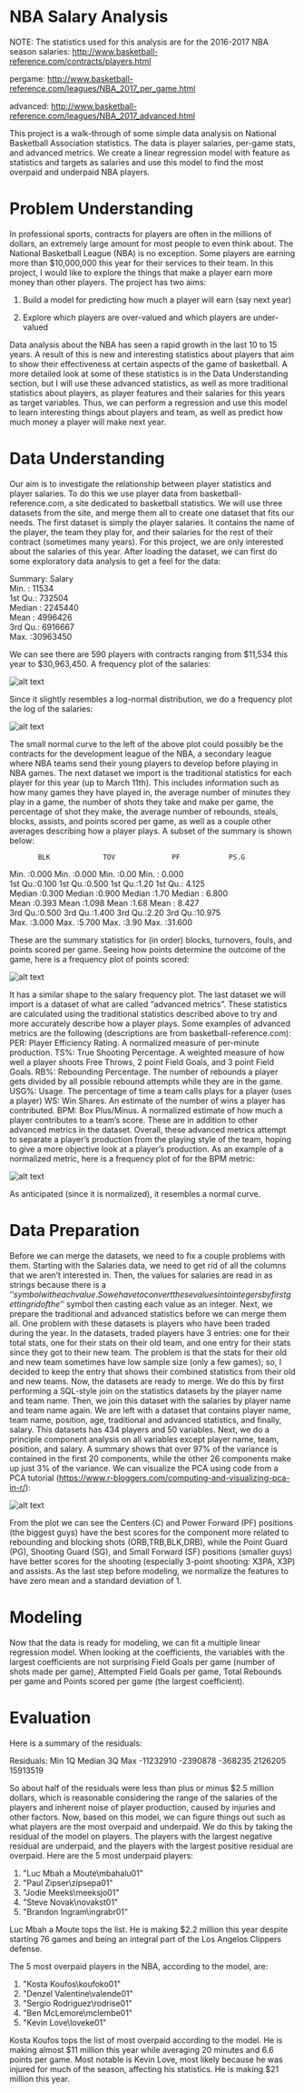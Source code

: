 # NBA Salary Analysis
NOTE: The statistics used for this analysis are for the 2016-2017 NBA season
salaries: http://www.basketball-reference.com/contracts/players.html

pergame: http://www.basketball-reference.com/leagues/NBA_2017_per_game.html

advanced: http://www.basketball-reference.com/leagues/NBA_2017_advanced.html

This project is a walk-through of some simple data analysis on National Basketball Association statistics. 
The data is player salaries, per-game stats, and advanced metrics.
We create a linear regression model with feature as statistics and targets as salaries and use this model to find the most overpaid and underpaid NBA players.


# Problem Understanding
In professional sports, contracts for players are often in the millions of dollars, an extremely large amount for most people to even think about. The National Basketball League (NBA) is no exception. Some players are earning more than $10,000,000 this year for their services to their team. 
In this project, I would like to explore the things that make a player earn more money than other players. The project has two aims: 

1.	Build a model for predicting how much a player will earn (say next year)

2.	Explore which players are over-valued and which players are under-valued

Data analysis about the NBA has seen a rapid growth in the last 10 to 15 years. A result of this is new and interesting statistics about players that aim to show their effectiveness at certain aspects of the game of basketball. A more detailed look at some of these statistics is in the Data Understanding section, but I will use these advanced statistics, as well as more traditional statistics about players, as player features and their salaries for this years as target variables. Thus, we can perform a regression and use this model to learn interesting things about players and team, as well as predict how much money a player will make next year. 

# Data Understanding
Our aim is to investigate the relationship between player statistics and player salaries. To do this we use player data from basketball-reference.com, a site dedicated to basketball statistics. We will use three datasets from the site, and merge them all to create one dataset that fits our needs. 
The first dataset is simply the player salaries. It contains the name of the player, the team they play for, and their salaries for the rest of their contract (sometimes many years). For this project, we are only interested about the salaries of this year. After loading the dataset, we can first do some exploratory data analysis to get a feel for the data:

Summary: 
       Salary       
    Min.   :   11534  
   1st Qu.:  732504  
    Median : 2245440  
    Mean   : 4996426  
    3rd Qu.: 6916667  
    Max.   :30963450

We can see there are 590 players with contracts ranging from $11,534 this year to $30,963,450.
A frequency plot of the salaries:

 ![alt text](https://cloud.githubusercontent.com/assets/11395913/25955896/b3545bf4-366a-11e7-9520-da0123ff00b8.png)
 
Since it slightly resembles a log-normal distribution, we do a frequency plot the log of the salaries:

 ![alt text](https://cloud.githubusercontent.com/assets/11395913/25955914/ba467686-366a-11e7-8d8c-2fa52219ab3c.png)
 
The small normal curve to the left of the above plot could possibly be the contracts for the development league of the NBA, a secondary league where NBA teams send their young players to develop before playing in NBA games. 
The next dataset we import is the traditional statistics for each player for this year (up to March 11th). This includes information such as how many games they have played in, the average number of minutes they play in a game, the number of shots they take and make per game, the percentage of shot they make, the average number of rebounds, steals, blocks, assists, and points scored per game, as well as a couple other averages describing how a player plays. A subset of the summary is shown below:

           BLK             TOV              PF            PS.G       
 Min.   :0.000       Min.   :0.000      Min.   :0.00   Min.   : 0.000  
 1st Qu.:0.100      1st Qu.:0.500       1st Qu.:1.20   1st Qu.: 4.125  
 Median :0.300      Median :0.900       Median :1.70   Median : 6.800  
 Mean   :0.393      Mean   :1.098       Mean   :1.68   Mean   : 8.427  
 3rd Qu.:0.500      3rd Qu.:1.400       3rd Qu.:2.20   3rd Qu.:10.975  
 Max.   :3.000      Max.   :5.700       Max.   :3.90   Max.   :31.600
 
These are the summary statistics for (in order) blocks, turnovers, fouls, and points scored per game. Seeing how points determine the outcome of the game, here is a frequency plot of points scored:

 ![alt text](https://cloud.githubusercontent.com/assets/11395913/26002130/eafd2d00-372e-11e7-8e35-a05cc6b8953e.png)
 
It has a similar shape to the salary frequency plot. 
The last dataset we will import is a dataset of what are called “advanced metrics”. These statistics are calculated using the traditional statistics described above to try and more accurately describe how a player plays. Some examples of advanced metrics are the following (descriptions are from basketball-reference.com):
PER: Player Efficiency Rating. A normalized measure of per-minute production.
TS%: True Shooting Percentage. A weighted measure of how well a player shoots Free Throws, 2 point Field Goals, and 3 point Field Goals.
RB%: Rebounding Percentage. The number of rebounds a player gets divided by all possible rebound attempts while they are in the game.
USG%: Usage. The percentage of time a team calls plays for a player (uses a player)
WS: Win Shares. An estimate of the number of wins a player has contributed.
BPM: Box Plus/Minus. A normalized estimate of how much a player contributes to a team’s score.
These are in addition to other advanced metrics in the dataset. Overall, these advanced metrics attempt to separate a player’s production from the playing style of the team, hoping to give a more objective look at a player’s production. 
As an example of a normalized metric, here is a frequency plot of for the BPM metric:

 ![alt text](https://cloud.githubusercontent.com/assets/11395913/26002178/21a27e0a-372f-11e7-894a-100adf3ec161.png)
 
As anticipated (since it is normalized), it resembles a normal curve. 
# Data Preparation
Before we can merge the datasets, we need to fix a couple problems with them. Starting with the Salaries data, we need to get rid of all the columns that we aren’t interested in. Then, the values for salaries are read in as strings because there is a ‘$’ symbol with each value. So we have to convert these values into integers by first getting rid of the ‘$’ symbol then casting each value as an integer. 
Next, we prepare the traditional and advanced statistics before we can merge them all. One problem with these datasets is players who have been traded during the year. In the datasets, traded players have 3 entries: one for their total stats, one for their stats on their old team, and one entry for their stats since they got to their new team. The problem is that the stats for their old and new team sometimes have low sample size (only a few games); so, I decided to keep the entry that shows their combined statistics from their old and new teams. 
Now, the datasets are ready to merge. We do this by first performing a SQL-style join on the statistics datasets by the player name and team name. Then, we join this dataset with the salaries by player name and team name again. We are left with a dataset that contains player name, team name, position, age, traditional and advanced statistics, and finally, salary. This datasets has 434 players and 50 variables. 
Next, we do a principle component analysis on all variables except player name, team, position, and salary. A summary shows that over 97% of the variance is contained in the first 20 components, while the other 26 components make up just 3% of the variance. We can visualize the PCA using code from a PCA tutorial (https://www.r-bloggers.com/computing-and-visualizing-pca-in-r/):

 ![alt text](https://cloud.githubusercontent.com/assets/11395913/26002248/595579f6-372f-11e7-94fa-329a4351a888.png)
 
From the plot we can see the Centers (C) and Power Forward (PF) positions (the biggest guys) have the best scores for the component more related to rebounding and blocking shots (ORB,TRB,BLK,DRB), while the Point Guard (PG), Shooting Guard (SG), and Small Forward (SF) positions (smaller guys) have better scores for the shooting (especially 3-point shooting: X3PA, X3P) and assists. 
As the last step before modeling, we normalize the features to have zero mean and a standard deviation of 1.
# Modeling
Now that the data is ready for modeling, we can fit a multiple linear regression model. When looking at the coefficients, the variables with the largest coefficients are not surprising Field Goals per game (number of shots made per game), Attempted Field Goals per game, Total Rebounds per game and Points scored per game (the largest coefficient).
# Evaluation
Here is a summary of the residuals:

Residuals:
      Min        1Q    Median        3Q       Max 
-11232910  -2390878   -368235   2126205  15913519 

So about half of the residuals were less than plus or minus $2.5 million dollars, which is reasonable considering the range of the salaries of the players and inherent noise of player production, caused by injuries and other factors.
Now, based on this model, we can figure things out such as what players are the most overpaid and underpaid. We do this by taking the residual of the model on players. The players with the largest negative residual are underpaid, and the players with the largest positive residual are overpaid. Here are the 5 most underpaid players:

1. "Luc Mbah a Moute\\mbahalu01"      
2. "Paul Zipser\\zipsepa01" 
3. "Jodie Meeks\\meeksjo01"      
4. "Steve Novak\\novakst01" 
5. "Brandon Ingram\\ingrabr01"
    
Luc Mbah a Moute tops the list. He is making $2.2 million this year despite starting 76 games and being an integral part of the Los Angelos Clippers defense.

The 5 most overpaid players in the NBA, according to the model, are: 

1. "Kosta Koufos\\koufoko01" 
2. "Denzel Valentine\\valende01" 
3. "Sergio Rodriguez\\rodrise01"     
4. "Ben McLemore\\mclembe01" 
5. "Kevin Love\\loveke01" 

Kosta Koufos tops the list of most overpaid according to the model. He is making almost $11 million this year while averaging 20 minutes and 6.6 points per game. Most notable is Kevin Love, most likely because he was injured for much of the season, affecting his statistics. He is making $21 million this year.

